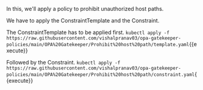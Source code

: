 In this, we'll apply a policy to prohibit unauthorized host paths.

We have to apply the ConstraintTemplate and the Constraint.

The ConstraintTemplate has to be applied first.
`kubectl apply -f https://raw.githubusercontent.com/vishalpranav03/opa-gatekeeper-policies/main/OPA%20Gatekeeper/Prohibit%20host%20path/template.yaml`{{execute}}

Followed by the Constraint.
`kubectl apply -f https://raw.githubusercontent.com/vishalpranav03/opa-gatekeeper-policies/main/OPA%20Gatekeeper/Prohibit%20host%20path/constraint.yaml`{{execute}}
